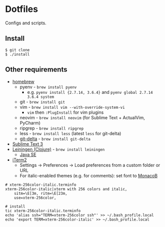 # Dotfiles

Configs and scripts.

## Install

```shell
$ git clone
$ ./install
```

## Other requirements

* [homebrew](https://brew.sh/)
    * pyenv - `brew install pyenv`
        * e.g. `pyenv install {2.7.14, 3.6.4}` and `pyenv global 2.7.14 3.6.4 system`
    * git - `brew install git`
    * vim - `brew install vim --with-override-system-vi`
        * `vim` then `:PlugInstall` for vim plugins
    * neovim - `brew install neovim` (for Sublime Text + ActualVim, PyCharm)
    * ripgrep - `brew install ripgrep`
    * less - `brew install less` (latest `less` for git-delta)
    * [git-delta](https://github.com/dandavison/delta) - `brew install git-delta`
* [Sublime Text 3](https://www.sublimetext.com/)
* [Leiningen (Clojure)](https://leiningen.org/) - `brew install leiningen`
    * [Java SE](http://www.oracle.com/technetwork/java/javase/downloads/index.html)
* [iTerm2](https://www.iterm2.com/)
    * Settings -> Preferences -> Load preferences from a custom folder or URL
    * For italic-enabled themes (e.g. for comments): set font to [MonacoB](https://github.com/mnpk/monaco-italic-iterm2)

```shell
# xterm-256color-italic.terminfo
xterm-256color-italic|xterm with 256 colors and italic,
    sitm=\E[3m, ritm=\E[23m,
    use=xterm-256color,

# install
tic xterm-256color-italic.terminfo
echo 'alias ssh="TERM=xterm-256color ssh"' >> ~/.bash_profile.local
echo 'export TERM=xterm-256color-italic' >> ~/.bash_profile.local
```

